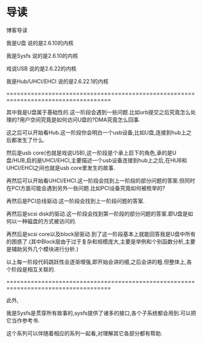 # 导读


博客导读

我是U盘 说的是2.6.10的内核

我是Sysfs 说的是2.6.10的内核

戏说USB 说的是2.6.22的内核

我是Hub/UHCI/EHCI 说的是2.6.22.1的内核

====================================================================================

其中我是U盘属于基础性的.这一阶段会遇到一些问题.比如urb提交之后究竟怎么处理的?用户空间究竟是如何访问U盘的?DMA究竟怎么回事.

这之后可以开始看Hub.这一阶段你会明白一个usb设备,比如U盘,连接到hub上之后都发生了什么.

然后是usb core(也就是戏说USB),这一阶段是个承上启下的角色,承的是U盘/HUB,启的是UHCI/EHCI,主要描述一个usb设备连接到hub上之后,在HUB和UHCI/EHCI之间也就是usb core里发生的故事.

再然后可以开始看UHCI/EHCI.这一阶段会找到上一阶段的部分问题的答案.但同时在PCI方面可能会遇到另外一些问题.比如PCI设备究竟如何被枚举的?

再然后是PCI总线驱动.这一阶段会找到上一阶段问题的答案.

再然后是scsi disk的驱动.这一阶段会找到第一阶段的部分问题的答案.即U盘是如何以一种磁盘的方式被访问的.

再然后是scsi core以及block层驱动.到了这一阶段基本上就能回答我是U盘中所有的困惑了.(其中Block层由于过于复杂和规模庞大,主要是举例和个别函数分析,主要是辅助另外几个模块进行分析.)

以上每一阶段代码跳跃性会逐渐增强,即开始会讲的细,之后会讲的粗.但整体上,各个阶段是相互关联的.　

====================================================================================

此外,

我是Sysfs是贯穿所有故事的,sysfs提供了诸多的接口,各个子系统都会用到.可以把它当作参考书.

这个系列可以伴随着相应的系列一起看,对理解其它各部分都有帮助.
